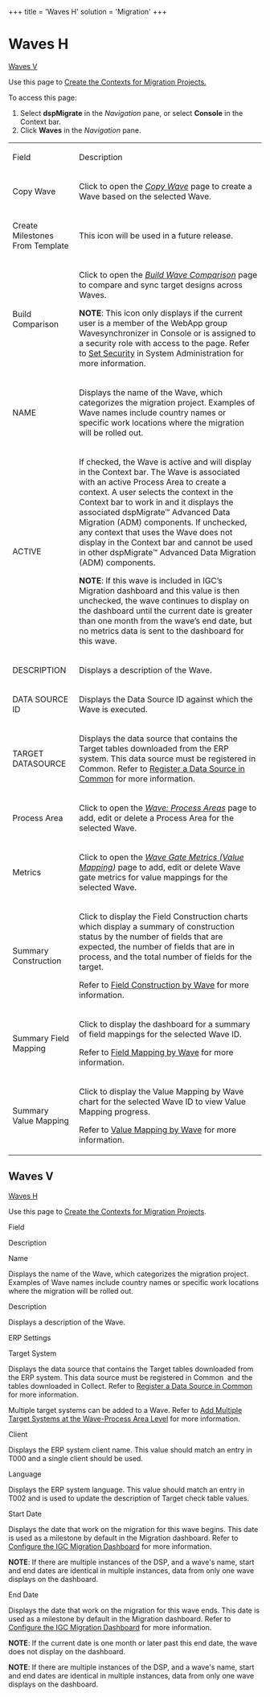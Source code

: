 +++
title = 'Waves H'
solution = 'Migration'
+++

# Waves H

[Waves V](#Waves_V)

<div class="use">

Use this page to [Create the Contexts for Migration
Projects.](../Use_Cases/Create_Contexts_for_Migration_Projects.htm)

</div>

To access this page:

1.  Select <span style="font-weight: bold;">dspMigrate</span> in the
    <span style="font-style: italic;">Navigation</span> pane, or select
    <span style="font-weight: bold;">Console</span> in the Context bar.
2.  Click <span style="font-weight: bold;">Waves</span> in the
    <span style="font-style: italic;">Navigation</span> pane.

<table>
<tbody>
<tr class="odd">
<td><p>Field</p></td>
<td><p>Description</p></td>
</tr>
<tr class="even">
<td><p>Copy Wave</p></td>
<td><p>Click to open the <span style="font-style: italic;"><a href="Copy_Wave.htm">Copy Wave</a></span> page to create a Wave based on the selected Wave.</p></td>
</tr>
<tr class="odd">
<td><p>Create Milestones From Template</p></td>
<td><p>This icon will be used in a future release.</p></td>
</tr>
<tr class="even">
<td><p>Build Comparison</p></td>
<td><p>Click to open the <em><a href="Build_Wave_Comparison.htm">Build Wave Comparison</a></em> page to compare and sync target designs across Waves.</p>
<p><strong>NOTE</strong>: This icon only displays if the current user is a member of the WebApp group Wavesynchronizer in Console or is assigned to a security role with access to the page. Refer to <a href="../../../Platform/Sys_Admin/Use_Cases/Setting_security.htm">Set Security</a> in System Administration for more information.</p></td>
</tr>
<tr class="odd">
<td><p>NAME</p></td>
<td><p>Displays the name of the Wave, which categorizes the migration project. Examples of Wave names include country names or specific work locations where the migration will be rolled out.</p></td>
</tr>
<tr class="even">
<td><p>ACTIVE</p></td>
<td><p>If checked, the Wave is active and will display in the Context bar. The Wave is associated with an active Process Area to create a context. A user selects the context in the Context bar to work in and it displays the associated dspMigrate™ Advanced Data Migration (ADM) components. If unchecked, any context that uses the Wave does not display in the Context bar and cannot be used in other dspMigrate™ Advanced Data Migration (ADM) components.</p>
<p><strong>NOTE</strong>: If this wave is included in IGC’s Migration dashboard and this value is then unchecked, the wave continues to display on the dashboard until the current date is greater than one month from the wave’s end date, but no metrics data is sent to the dashboard for this wave.</p></td>
</tr>
<tr class="odd">
<td><p>DESCRIPTION</p></td>
<td><p>Displays a description of the Wave.</p></td>
</tr>
<tr class="even">
<td><p>DATA SOURCE ID</p></td>
<td><p>Displays the Data Source ID against which the Wave is executed.</p></td>
</tr>
<tr class="odd">
<td><p>TARGET DATASOURCE</p></td>
<td><p>Displays the data source that contains the Target tables downloaded from the ERP system. This data source must be registered in Common. Refer to <a href="../../../Platform/Common/Use_Cases/Register_a_Data_Source_in_Common.htm">Register a Data Source in Common</a> for more information.</p></td>
</tr>
<tr class="even">
<td><p>Process Area</p></td>
<td><p>Click to open the <em><a href="Wave_Process_Areas.htm"><em>Wave: Process Areas</em></a></em> page to add, edit or delete a Process Area for the selected Wave.</p></td>
</tr>
<tr class="odd">
<td><p>Metrics</p></td>
<td><p>Click to open the <em><a href="Wave_Gate_Metrics_Value_Mapping_H.htm">Wave Gate Metrics (Value Mapping</a>)</em> page to add, edit or delete Wave gate metrics for value mappings for the selected Wave.</p></td>
</tr>
<tr class="even">
<td><p>Summary Construction</p></td>
<td><p>Click to display the Field Construction charts which display a summary of construction status by the number of fields that are expected, the number of fields that are in process, and the total number of fields for the target.</p>
<p>Refer to <a href="../../Construct/Use_Cases/Field_Construction_by_Wave.htm">Field Construction by Wave</a> for more information.</p></td>
</tr>
<tr class="odd">
<td><p>Summary Field Mapping</p></td>
<td><p>Click to display the dashboard for a summary of field mappings for the selected Wave ID.</p>
<p>Refer to <a href="../../Map/Use_Cases/Field_Mapping_by_Wave.htm">Field Mapping by Wave</a> for more information.</p></td>
</tr>
<tr class="even">
<td><p>Summary Value Mapping</p></td>
<td><p>Click to display the Value Mapping by Wave chart for the selected Wave ID to view Value Mapping progress.</p>
<p>Refer to <a href="../../Map/Use_Cases/Value_Mapping_by_Wave.htm">Value Mapping by Wave</a> for more information.</p></td>
</tr>
</tbody>
</table>

## <span id="Waves_V"></span>Waves V

[Waves H](#Waves_H)

<div class="use">

Use this page to [Create the Contexts for Migration
Projects](../Use_Cases/Create_Contexts_for_Migration_Projects.htm).

</div>

Field

Description

Name

Displays the name of the Wave, which categorizes the migration project.
Examples of Wave names include country names or specific work locations
where the migration will be rolled out.

Description

Displays a description of the Wave.

ERP Settings

Target System

Displays the data source that contains the Target tables downloaded from
the ERP system. This data source must be registered in Common  and the
tables downloaded in Collect. Refer to [Register a Data Source in
Common](../../../Platform/Common/Use_Cases/Register_a_Data_Source_in_Common.htm)
for more information.

Multiple target systems can be added to a Wave. Refer to [Add Multiple
Target Systems at the Wave-Process Area
Level](../Use_Cases/Add_Multiple_Target_Systems.htm) for more
information.

Client

Displays the ERP system client name. This value should match an entry in
T000 and a single client should be used.

Language

Displays the ERP system language. This value should match an entry in
T002 and is used to update the description of Target check table values.

Start Date

Displays the date that work on the migration for this wave begins. This
date is used as a milestone by default in the Migration dashboard. Refer
to [Configure the IGC Migration
Dashboard](../../../Platform/Agent_Int/Use_Cases/Configure_the_Migration_Dashboard.htm)
for more information.

**NOTE**: If there are multiple instances of the DSP, and a wave's name,
start and end dates are identical in multiple instances, data from only
one wave displays on the dashboard.

End Date

Displays the date that work on the migration for this wave ends. This
date is used as a milestone by default in the Migration dashboard. Refer
to [Configure the IGC Migration
Dashboard](../../../Platform/Agent_Int/Use_Cases/Configure_the_Migration_Dashboard.htm)
for more information.

**NOTE**: If the current date is one month or later past this end date,
the wave does not display on the dashboard.

**NOTE**: If there are multiple instances of the DSP, and a wave's name,
start and end dates are identical in multiple instances, data from only
one wave displays on the dashboard.
